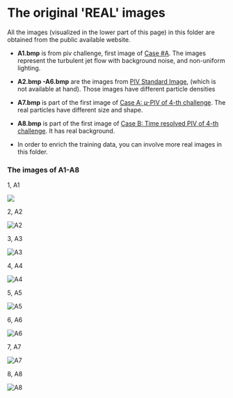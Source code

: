 # The original 'REAL' images 

All the images (visualized  in the lower part of this page) in this folder are obtained from the public available  website.

-  **A1.bmp** is from piv challenge,  first image of [Case #A](http://www.pivchallenge.org/pub03/index.html#a). The images  represent the turbulent jet flow with background noise, and non-uniform lighting. 

- **A2.bmp -A6.bmp** are the images from [PIV Standard Image](http://www.piv.jp/image.html), (which is not available at hand). Those images have different particle densities

- **A7.bmp** is part of the first image of  [Case A: µ-PIV of 4-th challenge](http://www.pivchallenge.org/pivchallenge4.html#case_a). The  real particles have  different size and shape.
- **A8.bmp** is part of the first image of [Case B: Time resolved PIV of 4-th challenge](http://www.pivchallenge.org/pivchallenge4.html#case_a). It has real background.
-  In order to enrich the training data, you can involve more real images in this folder.

### The images of A1-A8

1, A1 

![](https://raw.githubusercontent.com/yongleex/PIV-DCNN/master/data/ImagesForDataset/A1.bmp)

2, A2

![A2](https://raw.githubusercontent.com/yongleex/PIV-DCNN/master/data/ImagesForDataset/A2.bmp)

3, A3 

![A3](https://raw.githubusercontent.com/yongleex/PIV-DCNN/master/data/ImagesForDataset/A3.bmp)

4, A4 

![A4](https://raw.githubusercontent.com/yongleex/PIV-DCNN/master/data/ImagesForDataset/A4.bmp)

5, A5 

![A5](https://raw.githubusercontent.com/yongleex/PIV-DCNN/master/data/ImagesForDataset/A5.bmp)

6, A6 

![A6](https://raw.githubusercontent.com/yongleex/PIV-DCNN/master/data/ImagesForDataset/A6.bmp)

7, A7 

![A7](https://raw.githubusercontent.com/yongleex/PIV-DCNN/master/data/ImagesForDataset/A7.bmp)

8, A8 

![A8](https://raw.githubusercontent.com/yongleex/PIV-DCNN/master/data/ImagesForDataset/A8.bmp)

